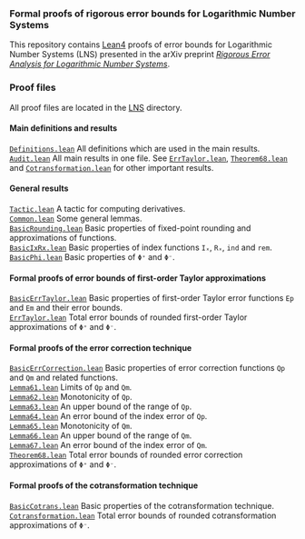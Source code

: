 ### Formal proofs of rigorous error bounds for Logarithmic Number Systems

This repository contains [Lean4](https://docs.lean-lang.org/lean4/doc/quickstart.html) proofs of error bounds for Logarithmic Number Systems (LNS) presented in the arXiv preprint [*Rigorous Error Analysis for Logarithmic Number Systems*](https://arxiv.org/abs/2401.17184).

### Proof files

All proof files are located in the [LNS](LNS) directory.

#### Main definitions and results

[`Definitions.lean`](LNS/Definitions.lean) All definitions which are used in the main results.  
[`Audit.lean`](LNS/Audit.lean) All main results in one file. See [`ErrTaylor.lean`](LNS/ErrTaylor.lean), [`Theorem68.lean`](LNS/Theorem68.lean) and [`Cotransformation.lean`](LNS/Cotransformation.lean) for other important results.

#### General results

[`Tactic.lean`](LNS/Tactic.lean) A tactic for computing derivatives.  
[`Common.lean`](LNS/Common.lean) Some general lemmas.  
[`BasicRounding.lean`](LNS/BasicRounding.lean) Basic properties of fixed-point rounding and approximations of functions.  
[`BasicIxRx.lean`](LNS/BasicIxRx.lean) Basic properties of index functions `Iₓ`, `Rₓ`, `ind` and `rem`.  
[`BasicPhi.lean`](LNS/BasicPhi.lean) Basic properties of `Φ⁺` and `Φ⁻`.  

#### Formal proofs of error bounds of first-order Taylor approximations

[`BasicErrTaylor.lean`](LNS/BasicErrTaylor.lean) Basic properties of first-order Taylor error functions `Ep` and `Em` and their error bounds.  
[`ErrTaylor.lean`](LNS/ErrTaylor.lean) Total error bounds of rounded first-order Taylor approximations of `Φ⁺` and `Φ⁻`.

#### Formal proofs of the error correction technique

[`BasicErrCorrection.lean`](LNS/BasicErrCorrection.lean) Basic properties of error correction functions `Qp` and `Qm` and related functions.  
[`Lemma61.lean`](LNS/Lemma61.lean) Limits of `Qp` and `Qm`.  
[`Lemma62.lean`](LNS/Lemma62.lean) Monotonicity of `Qp`.  
[`Lemma63.lean`](LNS/Lemma63.lean) An upper bound of the range of `Qp`.  
[`Lemma64.lean`](LNS/Lemma64.lean) An error bound of the index error of `Qp`.  
[`Lemma65.lean`](LNS/Lemma65.lean) Monotonicity of `Qm`.  
[`Lemma66.lean`](LNS/Lemma66.lean) An upper bound of the range of `Qm`.  
[`Lemma67.lean`](LNS/Lemma67.lean) An error bound of the index error of `Qm`.  
[`Theorem68.lean`](LNS/Theorem68.lean) Total error bounds of rounded error correction approximations of `Φ⁺` and `Φ⁻`.

#### Formal proofs of the cotransformation technique

[`BasicCotrans.lean`](LNS/BasicCotrans.lean) Basic properties of the cotransformation technique.  
[`Cotransformation.lean`](LNS/Cotransformation.lean) Total error bounds of rounded cotransformation approximations of `Φ⁻`.



